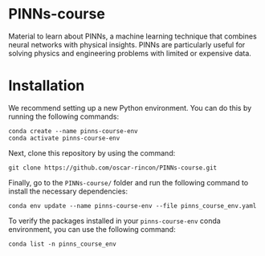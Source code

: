 # PINNs-course
Material to learn about PINNs, a machine learning technique that combines neural networks with physical insights. PINNs are particularly useful for solving physics and engineering problems with limited or expensive data.


# Installation

We recommend setting up a new Python environment. You can do this by running the following commands:

 ```
 conda create --name pinns-course-env
 conda activate pinns-course-env
 ```

Next, clone this repository by using the command:

 ```
git clone https://github.com/oscar-rincon/PINNs-course.git
 ```

Finally, go to the `PINNs-course/` folder and run the following command to install the necessary dependencies:

 ```
 conda env update --name pinns-course-env --file pinns_course_env.yaml
 ```

To verify the packages installed in your `pinns-course-env` conda environment, you can use the following command:

 ```
 conda list -n pinns_course_env
 ```
